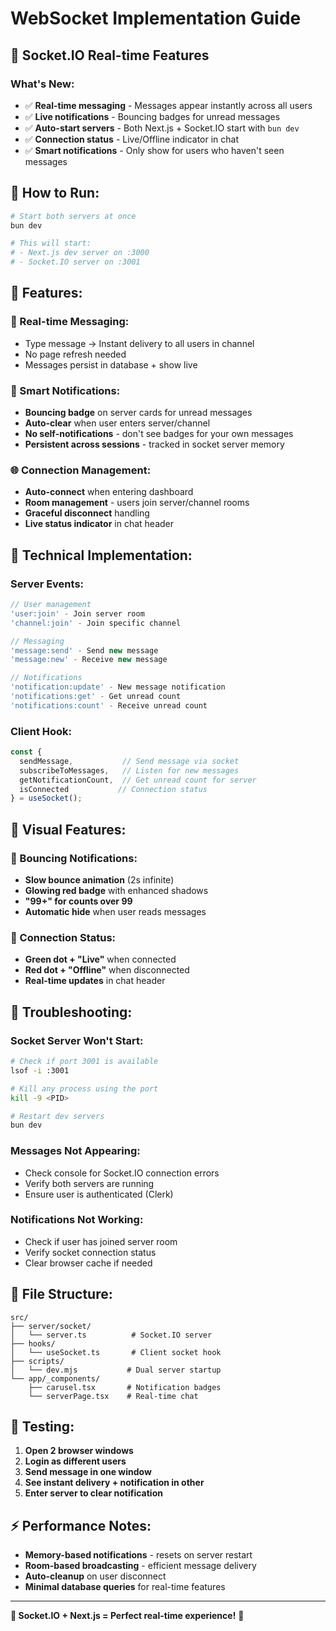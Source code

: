 # WebSocket Implementation Guide

## 🔌 **Socket.IO Real-time Features**

### **What's New:**
- ✅ **Real-time messaging** - Messages appear instantly across all users
- ✅ **Live notifications** - Bouncing badges for unread messages  
- ✅ **Auto-start servers** - Both Next.js + Socket.IO start with `bun dev`
- ✅ **Connection status** - Live/Offline indicator in chat
- ✅ **Smart notifications** - Only show for users who haven't seen messages

## 🚀 **How to Run:**

```bash
# Start both servers at once
bun dev

# This will start:
# - Next.js dev server on :3000
# - Socket.IO server on :3001
```

## 🎯 **Features:**

### **📱 Real-time Messaging:**
- Type message → Instant delivery to all users in channel
- No page refresh needed
- Messages persist in database + show live

### **🔔 Smart Notifications:**
- **Bouncing badge** on server cards for unread messages
- **Auto-clear** when user enters server/channel  
- **No self-notifications** - don't see badges for your own messages
- **Persistent across sessions** - tracked in socket server memory

### **🌐 Connection Management:**
- **Auto-connect** when entering dashboard
- **Room management** - users join server/channel rooms
- **Graceful disconnect** handling
- **Live status indicator** in chat header

## 🔧 **Technical Implementation:**

### **Server Events:**
```typescript
// User management
'user:join' - Join server room
'channel:join' - Join specific channel  

// Messaging
'message:send' - Send new message
'message:new' - Receive new message

// Notifications  
'notification:update' - New message notification
'notifications:get' - Get unread count
'notifications:count' - Receive unread count
```

### **Client Hook:**
```typescript
const { 
  sendMessage,           // Send message via socket
  subscribeToMessages,   // Listen for new messages  
  getNotificationCount,  // Get unread count for server
  isConnected           // Connection status
} = useSocket();
```

## 🎨 **Visual Features:**

### **🎯 Bouncing Notifications:**
- **Slow bounce animation** (2s infinite)
- **Glowing red badge** with enhanced shadows
- **"99+" for counts over 99**
- **Automatic hide** when user reads messages

### **🔴 Connection Status:**
- **Green dot + "Live"** when connected
- **Red dot + "Offline"** when disconnected  
- **Real-time updates** in chat header

## 🐛 **Troubleshooting:**

### **Socket Server Won't Start:**
```bash
# Check if port 3001 is available
lsof -i :3001

# Kill any process using the port
kill -9 <PID>

# Restart dev servers
bun dev
```

### **Messages Not Appearing:**
- Check console for Socket.IO connection errors
- Verify both servers are running
- Ensure user is authenticated (Clerk)

### **Notifications Not Working:**
- Check if user has joined server room
- Verify socket connection status
- Clear browser cache if needed

## 📁 **File Structure:**
```
src/
├── server/socket/
│   └── server.ts          # Socket.IO server
├── hooks/
│   └── useSocket.ts       # Client socket hook  
├── scripts/
│   └── dev.mjs           # Dual server startup
└── app/_components/
    ├── carusel.tsx       # Notification badges
    └── serverPage.tsx    # Real-time chat
```

## 🎉 **Testing:**

1. **Open 2 browser windows**
2. **Login as different users** 
3. **Send message in one window**
4. **See instant delivery + notification in other**
5. **Enter server to clear notification**

## ⚡ **Performance Notes:**

- **Memory-based notifications** - resets on server restart
- **Room-based broadcasting** - efficient message delivery
- **Auto-cleanup** on user disconnect
- **Minimal database queries** for real-time features

---

**🔌 Socket.IO + Next.js = Perfect real-time experience!** 🚀
